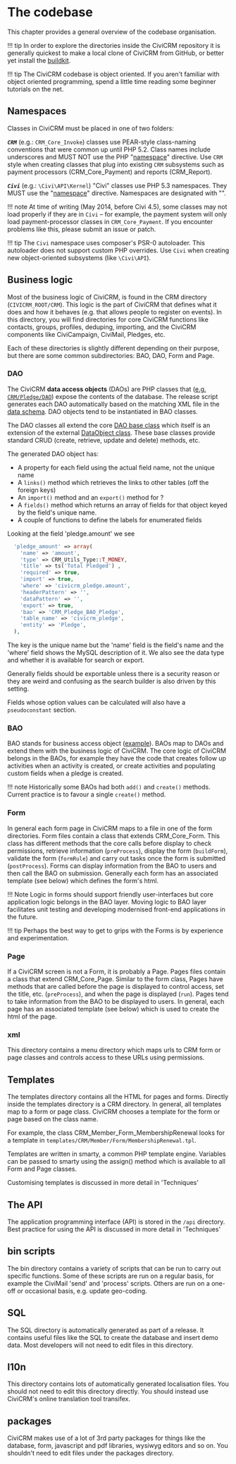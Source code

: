 # The codebase

This chapter provides a general overview of the codebase organisation.

!!! tip
    In order to explore the directories inside the CiviCRM repository it is
    generally quickest to make a local clone of CiviCRM from GitHub,
    or better yet install the [buildkit](../basics/requirements.md#buildkit).

!!! tip
    The CiviCRM codebase is object oriented. If you aren't familiar with object
    oriented programming, spend a little time reading some beginner tutorials on
    the net.

## Namespaces
Classes in CiviCRM must be placed in one of two folders:

***`CRM`*** (e.g.: `CRM_Core_Invoke`)
classes use PEAR-style class-naming conventions that were common up until
PHP 5.2. Class names include underscores and MUST NOT use the PHP
"[namespace](http://php.net/namespace)"
directive. Use `CRM` style when creating classes that plug into existing `CRM`
subsystems such
as payment processors (CRM_Core_Payment) and reports (CRM_Report).

***`Civi`*** (e.g.: `\Civi\API\Kernel`)
"Civi" classes use PHP 5.3 namespaces. They MUST use the
"[namespace](http://php.net/namespace)" directive.
Namespaces are designated with "\".

!!! note
    At time of writing (May 2014, before Civi 4.5), some classes may not load
    properly if they are in `Civi` – for example, the payment system will only load
    payment-processor classes in `CRM_Core_Payment`. If you encounter problems like
    this, please submit an issue or patch.

!!! tip
    The `Civi` namespace uses composer's PSR-0 autoloader. This autoloader does not
    support custom PHP overrides.
    Use `Civi` when creating new object-oriented subsystems (like `\Civi\API`).

## Business logic

Most of the business logic of CiviCRM, is found in the CRM directory (`CIVICRM_ROOT/CRM`).
This logic is the part of CiviCRM that
defines what it does and how it behaves
(e.g. that allows people to register on events).
In this directory, you will find directories for core CiviCRM functions like
contacts, groups, profiles, deduping, importing, and the CiviCRM components
like CiviCampaign, CiviMail, Pledges, etc.

Each of these directories is slightly different depending on their purpose, but
there are some common subdirectories: BAO, DAO, Form and Page.

### DAO
The CiviCRM **data access objects** (DAOs) are PHP classes that
([e.g. `CRM/Pledge/DAO`](https://github.com/civicrm/civicrm-core/tree/master/CRM/Pledge/DAO))
expose the contents
of the database.  The release script generates each DAO automatically based
on the matching XML file in the [data schema](database/schema-definition.md).  DAO objects tend to be instantiated in BAO classes.

The DAO classes all extend the core
[DAO base class](https://github.com/civicrm/civicrm-core/blob/master/CRM/Core/DAO.php)
which itself is an extension of the external
[DataObject class](https://github.com/civicrm/civicrm-packages/blob/master/DB/DataObject.php).
These base classes provide standard CRUD (create, retrieve, update and delete)
methods, etc. <!--fixme why the etc? what else?? -->

The generated DAO object has:

* A property for each field using the actual field name, not the unique name
* A `links()` method which retrieves the links to other tables (off the foreign keys)
* An `import()` method and an `export()` method for ?
* A `fields()` method which returns an array of fields for that object keyed by the field's unique name. 
* A couple of functions to define the labels for enumerated fields

Looking at the field 'pledge.amount' we see

```php
  'pledge_amount' => array(
    'name' => 'amount',
    'type' => CRM_Utils_Type::T_MONEY,
    'title' => ts('Total Pledged') ,
    'required' => true,
    'import' => true,
    'where' => 'civicrm_pledge.amount',
    'headerPattern' => '',
    'dataPattern' => '',
    'export' => true,
    'bao' => 'CRM_Pledge_BAO_Pledge',
    'table_name' => 'civicrm_pledge',
    'entity' => 'Pledge',
  ),
```

The key is the unique name but the 'name' field is the field's name and the 'where' field shows the MySQL description of it. We also see the data type and whether it is available for search or export.

Generally fields should be exportable unless there is a security reason or they are weird and confusing as the search builder is also driven by this setting.

Fields whose option values can be calculated will also have a `pseudoconstant` section.

### BAO
BAO stands for business access object
([example](https://github.com/civicrm/civicrm-core/blob/master/CRM/Event/BAO/Event.php)).
BAOs map to DAOs and extend them with
the business logic of CiviCRM.  The core logic of CiviCRM belongs in the
BAOs, for example they have the code that creates follow up activities when an
activity is created, or create activities and populating custom fields when a
pledge is created.

!!! note
    Historically some BAOs had both `add()` and `create()` methods. Current practice 
    is to favour a single `create()` method.

### Form
In general each form page in CiviCRM maps to a file in one of
the form directories.  Form files contain a class that extends CRM_Core_Form.
This class has different methods that the core calls before display to
check permissions, retrieve information (`preProcess`), display
the form (`buildForm`), validate the form (`formRule`) and carry out tasks once the
form is submitted (`postProcess`).  Forms can display information from the BAO
to users and then call the BAO on submission. Generally each form has an
associated template (see below) which defines the form's html.

!!! Note
    Logic in forms should support friendly user-interfaces but core application logic belongs in the BAO layer. 
    Moving logic to BAO layer facilitates unit testing and developing modernised front-end applications in the future.

!!! tip
    Perhaps the best way to get to grips with the Forms is by experience and
    experimentation.

### Page
If a CiviCRM screen is not a Form, it is probably a Page.  Pages files contain a
class that extend CRM_Core_Page.  Similar to the form class, Pages have methods
that are called before the page is displayed to control access, set the title,
etc. (`preProcess`), and when the page is displayed (`run`). Pages tend to
take information from the BAO to be displayed to users. In general, each
page has an associated template (see below) which is used to create the
html of the page.

### xml
This directory contains a menu directory which maps urls to CRM form or page
classes and controls access to these URLs using permissions.

## Templates
The templates directory contains all the HTML for pages and forms.  Directly
inside the templates directory is a CRM directory.  In general, all templates
map to a form or page class.  CiviCRM chooses a template for the form or page
based on the class name.

For example, the class CRM_Member_Form_MembershipRenewal looks for a template
in `templates/CRM/Member/Form/MembershipRenewal.tpl`.

Templates are written in smarty, a common PHP template engine.  Variables can
be passed to smarty using the assign() method which is available to all Form
and Page classes.

Customising templates is discussed in more detail in 'Techniques'

## The API
The application programming interface (API) is stored in the `/api`
directory.  Best practice for using the API is discussed in more detail in
'Techniques'

## bin scripts
The bin directory contains a variety of scripts that can be run to carry out
specific functions.  Some of these scripts are run on a regular basis, for
example the CiviMail 'send' and 'process' scripts.  Others are run on a one-off
or occasional basis, e.g. update geo-coding.

## SQL
The SQL directory is automatically generated as part of a release.  It contains
useful files like the SQL to create the database and insert demo data. Most
developers will not need to edit files in this directory.

## l10n
This directory contains lots of automatically generated localisation files.
You should not need to edit this directory directly.  You should instead use
CiviCRM's online translation tool transifex.

## packages
CiviCRM makes use of a lot of 3rd party packages for things like the database,
        form, javascript and pdf libraries, wysiwyg editors and so on.  You
        shouldn't need to edit files under the packages directory.
